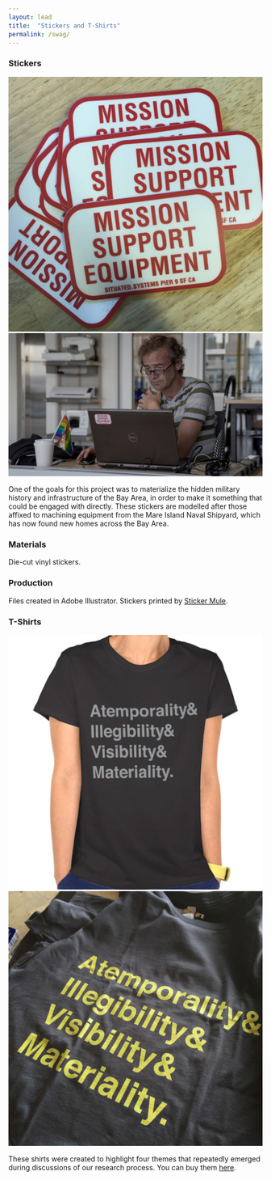 ```yaml
---
layout: lead
title:  "Stickers and T-Shirts"
permalink: /swag/
---
```


<h3>Stickers</h3>

<div class="row">
<div class="col-md-4"><img src="stickers.jpg" class="img-responsive" /></div>
<div class="col-md-8"><img src="stickers-2.jpg" class="img-responsive" /></div>
</div>

<p>One of the goals for this project was to materialize the hidden military history and infrastructure of the Bay Area, in order to make it something that could be engaged with directly. These stickers are modelled after those affixed to machining equipment from the Mare Island Naval Shipyard, which has now found new homes across the Bay Area.</p>

<h3>Materials</h3>

<p>Die-cut vinyl stickers.</p>

<h3>Production</h3>

<p>Files created in Adobe Illustrator. Stickers printed by <a href="https://www.stickermule.com/">Sticker Mule</a>.</p>

<h3>T-Shirts</h3>

<div class="row">
<div class="col-md-6"><img src="tshirt3.jpg" class="img-responsive"/></div>
<div class="col-md-6"><img src="tshirt1.jpg" class="img-responsive"/></div>
</div>
<p>These shirts were created to highlight four themes that repeatedly emerged during discussions of our research process. You can buy them <a href="http://www.zazzle.com/situatedsystems">here</a>.</p> 



